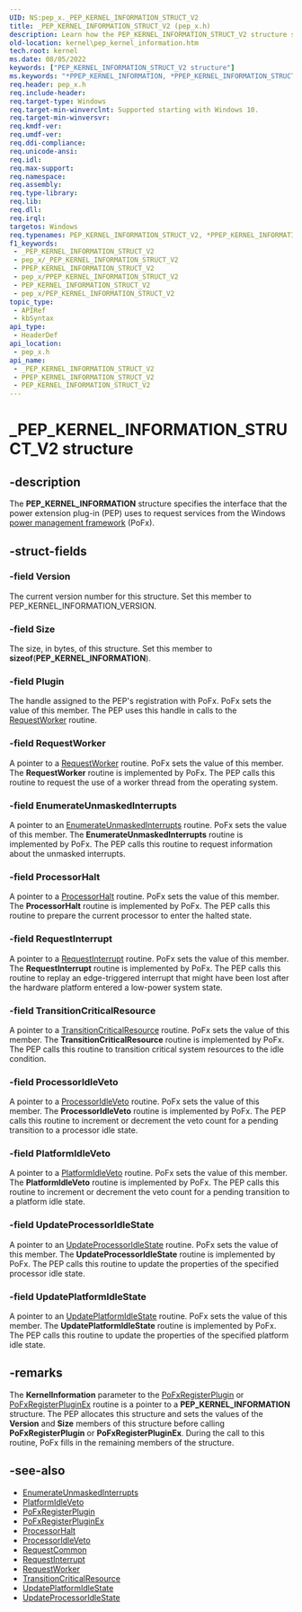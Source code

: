 ```yaml
---
UID: NS:pep_x._PEP_KERNEL_INFORMATION_STRUCT_V2
title: _PEP_KERNEL_INFORMATION_STRUCT_V2 (pep_x.h)
description: Learn how the PEP_KERNEL_INFORMATION_STRUCT_V2 structure specifies the interface that the power extension plug-in (PEP) uses to request services from the Windows power management framework (PoFx).
old-location: kernel\pep_kernel_information.htm
tech.root: kernel
ms.date: 08/05/2022
keywords: ["PEP_KERNEL_INFORMATION_STRUCT_V2 structure"]
ms.keywords: "*PPEP_KERNEL_INFORMATION, *PPEP_KERNEL_INFORMATION_STRUCT_V2, PEP_KERNEL_INFORMATION, PEP_KERNEL_INFORMATION structure pointer [Kernel-Mode Driver Architecture], PEP_KERNEL_INFORMATION_STRUCT_V1, PEP_KERNEL_INFORMATION_STRUCT_V1 structure [Kernel-Mode Driver Architecture], PEP_KERNEL_INFORMATION_STRUCT_V2, PPEP_KERNEL_INFORMATION_STRUCT_V1, PPEP_KERNEL_INFORMATION_STRUCT_V1 structure pointer [Kernel-Mode Driver Architecture], _PEP_KERNEL_INFORMATION_STRUCT_V2, kernel.pep_kernel_information, pep_x/PEP_KERNEL_INFORMATION, pep_x/PEP_KERNEL_INFORMATION_STRUCT_V1, pep_x/PPEP_KERNEL_INFORMATION_STRUCT_V1"
req.header: pep_x.h
req.include-header: 
req.target-type: Windows
req.target-min-winverclnt: Supported starting with Windows 10.
req.target-min-winversvr: 
req.kmdf-ver: 
req.umdf-ver: 
req.ddi-compliance: 
req.unicode-ansi: 
req.idl: 
req.max-support: 
req.namespace: 
req.assembly: 
req.type-library: 
req.lib: 
req.dll: 
req.irql: 
targetos: Windows
req.typenames: PEP_KERNEL_INFORMATION_STRUCT_V2, *PPEP_KERNEL_INFORMATION_STRUCT_V2
f1_keywords:
 - _PEP_KERNEL_INFORMATION_STRUCT_V2
 - pep_x/_PEP_KERNEL_INFORMATION_STRUCT_V2
 - PPEP_KERNEL_INFORMATION_STRUCT_V2
 - pep_x/PPEP_KERNEL_INFORMATION_STRUCT_V2
 - PEP_KERNEL_INFORMATION_STRUCT_V2
 - pep_x/PEP_KERNEL_INFORMATION_STRUCT_V2
topic_type:
 - APIRef
 - kbSyntax
api_type:
 - HeaderDef
api_location:
 - pep_x.h
api_name:
 - _PEP_KERNEL_INFORMATION_STRUCT_V2
 - PPEP_KERNEL_INFORMATION_STRUCT_V2
 - PEP_KERNEL_INFORMATION_STRUCT_V2
---
```


# _PEP_KERNEL_INFORMATION_STRUCT_V2 structure

## -description

The **PEP_KERNEL_INFORMATION** structure specifies the interface that the power extension plug-in (PEP) uses to request services from the Windows [power management framework](../_kernel/index.md#device-power-management) (PoFx).

## -struct-fields

### -field Version

The current version number for this structure. Set this member to PEP_KERNEL_INFORMATION_VERSION.

### -field Size

The size, in bytes, of this structure. Set this member to **sizeof**(**PEP_KERNEL_INFORMATION**).

### -field Plugin

The handle assigned to the PEP's registration with PoFx. PoFx sets the value of this member. The PEP uses this handle in calls to the [RequestWorker](../pepfx/nc-pepfx-pofxcallbackrequestworker.md) routine.

### -field RequestWorker

A pointer to a [RequestWorker](../pepfx/nc-pepfx-pofxcallbackrequestworker.md) routine. PoFx sets the value of this member. The **RequestWorker** routine is implemented by PoFx. The PEP calls this routine to request the use of a worker thread from the operating system.

### -field EnumerateUnmaskedInterrupts

A pointer to an [EnumerateUnmaskedInterrupts](../pepfx/nc-pepfx-pofxcallbackenumerateunmaskedinterrupts.md) routine. PoFx sets the value of this member. The **EnumerateUnmaskedInterrupts** routine is implemented by PoFx. The PEP calls this routine to request information about the unmasked interrupts.

### -field ProcessorHalt

A pointer to a [ProcessorHalt](../pepfx/nc-pepfx-pofxcallbackprocessorhalt.md) routine. PoFx sets the value of this member. The **ProcessorHalt** routine is implemented by PoFx. The PEP calls this routine to prepare the current processor to enter the halted state.

### -field RequestInterrupt

A pointer to a [RequestInterrupt](../pepfx/nc-pepfx-pofxcallbackrequestinterrupt.md) routine. PoFx sets the value of this member. The **RequestInterrupt** routine is implemented by PoFx. The PEP calls this routine to replay an edge-triggered interrupt that might have been lost after the hardware platform entered a low-power system state.

### -field TransitionCriticalResource

A pointer to a [TransitionCriticalResource](../pepfx/nc-pepfx-pofxcallbackcriticalresource.md) routine. PoFx sets the value of this member. The **TransitionCriticalResource** routine is implemented by PoFx. The PEP calls this routine to transition critical system resources to the idle condition.

### -field ProcessorIdleVeto

A pointer to a [ProcessorIdleVeto](../pepfx/nc-pepfx-pofxcallbackprocessoridleveto.md) routine. PoFx sets the value of this member. The **ProcessorIdleVeto** routine is implemented by PoFx. The PEP calls this routine to increment or decrement the veto count for a pending transition to a processor idle state.

### -field PlatformIdleVeto

A pointer to a [PlatformIdleVeto](../pepfx/nc-pepfx-pofxcallbackplatformidleveto.md) routine. PoFx sets the value of this member. The **PlatformIdleVeto** routine is implemented by PoFx. The PEP calls this routine to increment or decrement the veto count for a pending transition to a platform idle state.

### -field UpdateProcessorIdleState

A pointer to an [UpdateProcessorIdleState](../pepfx/nc-pepfx-pofxcallbackupdateprocessoridlestate.md) routine. PoFx sets the value of this member. The **UpdateProcessorIdleState** routine is implemented by PoFx. The PEP calls this routine to update the properties of the specified processor idle state.

### -field UpdatePlatformIdleState

A pointer to an [UpdatePlatformIdleState](../pepfx/nc-pepfx-pofxcallbackupdateplatformidlestate.md) routine. PoFx sets the value of this member. The **UpdatePlatformIdleState** routine is implemented by PoFx. The PEP calls this routine to update the properties of the specified platform idle state.

## -remarks

The **KernelInformation** parameter to the [PoFxRegisterPlugin](../pepfx/nf-pepfx-pofxregisterplugin.md) or [PoFxRegisterPluginEx](../pepfx/nf-pepfx-pofxregisterpluginex.md) routine is a pointer to a **PEP_KERNEL_INFORMATION** structure. The PEP allocates this structure and sets the values of the **Version** and **Size** members of this structure before calling **PoFxRegisterPlugin** or **PoFxRegisterPluginEx**. During the call to this routine, PoFx fills in the remaining members of the structure.

## -see-also

- [EnumerateUnmaskedInterrupts](../pepfx/nc-pepfx-pofxcallbackenumerateunmaskedinterrupts.md)
- [PlatformIdleVeto](../pepfx/nc-pepfx-pofxcallbackplatformidleveto.md)
- [PoFxRegisterPlugin](../pepfx/nf-pepfx-pofxregisterplugin.md)
- [PoFxRegisterPluginEx](../pepfx/nf-pepfx-pofxregisterpluginex.md)
- [ProcessorHalt](../pepfx/nc-pepfx-pofxcallbackprocessorhalt.md)
- [ProcessorIdleVeto](../pepfx/nc-pepfx-pofxcallbackprocessoridleveto.md)
- [RequestCommon](../pepfx/nc-pepfx-pofxcallbackrequestcommon.md)
- [RequestInterrupt](../pepfx/nc-pepfx-pofxcallbackrequestinterrupt.md)
- [RequestWorker](../pepfx/nc-pepfx-pofxcallbackrequestworker.md)
- [TransitionCriticalResource](../pepfx/nc-pepfx-pofxcallbackcriticalresource.md)
- [UpdatePlatformIdleState](../pepfx/nc-pepfx-pofxcallbackupdateplatformidlestate.md)
- [UpdateProcessorIdleState](../pepfx/nc-pepfx-pofxcallbackupdateprocessoridlestate.md)
